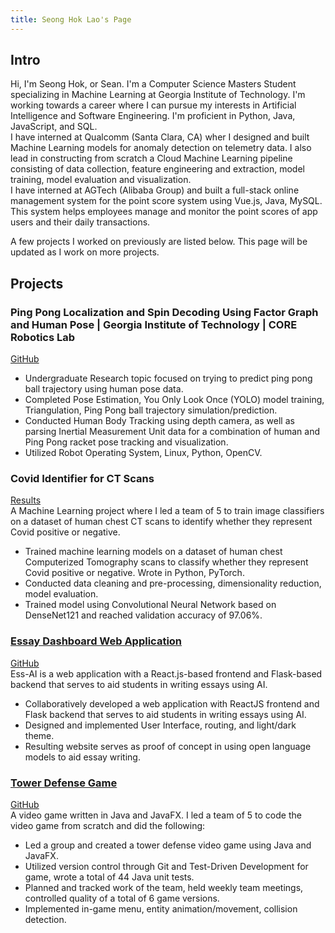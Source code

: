 ```yaml
---
title: Seong Hok Lao's Page
---
```

## Intro
Hi, I'm Seong Hok, or Sean. I'm a Computer Science Masters Student specializing in Machine Learning at Georgia Institute of Technology. I'm working towards a career where I can pursue my interests in Artificial Intelligence and Software Engineering.
I'm proficient in Python, Java, JavaScript, and SQL.  
I have interned at Qualcomm (Santa Clara, CA) wher I designed and built Machine Learning models for anomaly detection on telemetry data. I also lead in constructing from scratch a Cloud Machine Learning pipeline consisting of data collection, feature engineering and extraction, model training, model evaluation and visualization.  
I have interned at AGTech (Alibaba Group) and built a full-stack online management system for the point score system using Vue.js, Java, MySQL. This system helps employees manage and monitor the point scores of app users and their daily transactions.  

A few projects I worked on previously are listed below.
This page will be updated as I work on more projects.
## Projects

### Ping Pong Localization and Spin Decoding Using Factor Graph and Human Pose | Georgia Institute of Technology | CORE Robotics Lab
[GitHub](https://github.gatech.edu/slao8/pingpong-localization)
- Undergraduate Research topic focused on trying to predict ping pong ball trajectory using human pose data.
- Completed Pose Estimation, You Only Look Once (YOLO) model training, Triangulation, Ping Pong ball trajectory simulation/prediction.
- Conducted Human Body Tracking using depth camera, as well as parsing Inertial Measurement Unit data for a combination of human and Ping Pong racket pose tracking and visualization.
- Utilized Robot Operating System, Linux, Python, OpenCV.

### Covid Identifier for CT Scans
[Results](https://seonghoklao.github.io/covid-identifier-for-ct-scans/)  
A Machine Learning project where I led a team of 5 to train image classifiers on a dataset of human chest CT scans to identify whether they represent Covid positive or negative.
- Trained machine learning models on a dataset of human chest Computerized Tomography scans to classify whether they represent Covid positive or negative. Wrote in Python, PyTorch.
- Conducted data cleaning and pre-processing, dimensionality reduction, model evaluation.
- Trained model using Convolutional Neural Network based on DenseNet121 and reached validation accuracy of 97.06%.

### [Essay Dashboard Web Application](https://youtu.be/ZIn6aDeJJZo)
[GitHub](https://github.com/jakob-bjorner/essay-dashboard)  
Ess-AI is a web application with a React.js-based frontend and Flask-based backend that serves to aid students in writing essays using AI.
- Collaboratively developed a web application with ReactJS frontend and Flask backend that serves to aid students in writing essays using AI.
- Designed and implemented User Interface, routing, and light/dark theme.
- Resulting website serves as proof of concept in using open language models to aid essay writing.

### [Tower Defense Game](https://youtu.be/t3jO11r3wCM)
[GitHub](https://github.gatech.edu/yma436/Winter-Boot-Tower-Defense)  
A video game written in Java and JavaFX.
I led a team of 5 to code the video game from scratch and did the following:
- Led a group and created a tower defense video game using Java and JavaFX.
- Utilized version control through Git and Test-Driven Development for game, wrote a total of 44 Java unit tests.
-	Planned and tracked work of the team, held weekly team meetings, controlled quality of a total of 6 game versions.
-	Implemented in-game menu, entity animation/movement, collision detection.
